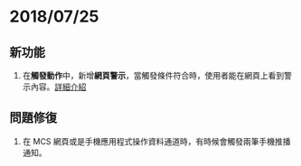 # 2018/07/25

## 新功能
1. 在**觸發動作**中，新增**網頁警示**，當觸發條件符合時，使用者能在網頁上看到警示內容。[詳細介紹](../tutorial/setting_notification)


## 問題修復
1. 在 MCS 網頁或是手機應用程式操作資料通道時，有時候會觸發兩筆手機推播通知。

